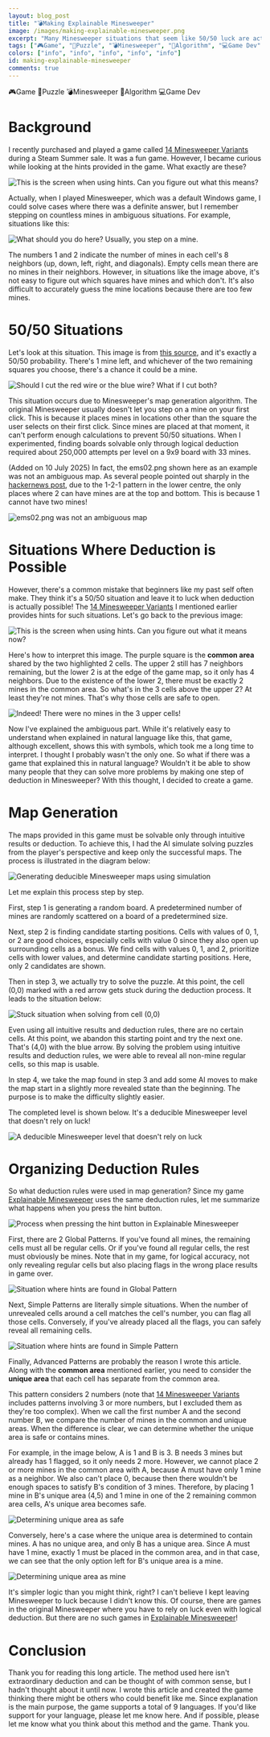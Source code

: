 ```yaml
---
layout: blog_post
title: "💣Making Explainable Minesweeper"
image: /images/making-explainable-minesweeper.png
excerpt: "Many Minesweeper situations that seem like 50/50 luck are actually solvable through logical deduction. Inspired by '14 Minesweeper Variants,' I created 'Explainable Minesweeper' - a game that generates only logically solvable puzzles and explains the reasoning in natural language."
tags: ["🎮Game", "🧩Puzzle", "💣Minesweeper", "🤖Algorithm", "💻Game Dev"]
colors: ["info", "info", "info", "info", "info"]
id: making-explainable-minesweeper
comments: true
---
```


<span class="badge badge-info">🎮Game</span>
<span class="badge badge-info">🧩Puzzle</span>
<span class="badge badge-info">💣Minesweeper</span>
<span class="badge badge-info">🤖Algorithm</span>
<span class="badge badge-info">💻Game Dev</span>

# Background

I recently purchased and played a game called [14 Minesweeper Variants](https://store.steampowered.com/app/1865060/14/) during a Steam Summer sale. It was a fun game. However, I became curious while looking at the hints provided in the game. What exactly are these?

![This is the screen when using hints. Can you figure out what this means?](/images/ems01.png)

Actually, when I played Minesweeper, which was a default Windows game, I could solve cases where there was a definite answer, but I remember stepping on countless mines in ambiguous situations. For example, situations like this:

![What should you do here? Usually, you step on a mine.](/images/ems02.png)

The numbers 1 and 2 indicate the number of mines in each cell's 8 neighbors (up, down, left, right, and diagonals). Empty cells mean there are no mines in their neighbors. However, in situations like the image above, it's not easy to figure out which squares have mines and which don't. It's also difficult to accurately guess the mine locations because there are too few mines.

# 50/50 Situations

Let's look at this situation. This image is from [this source](https://funnyjunk.com/funny_pictures/4582680/5050+chance/), and it's exactly a 50/50 probability. There's 1 mine left, and whichever of the two remaining squares you choose, there's a chance it could be a mine.

![Should I cut the red wire or the blue wire? What if I cut both?](/images/ems03.png)

This situation occurs due to Minesweeper's map generation algorithm. The original Minesweeper usually doesn't let you step on a mine on your first click. This is because it places mines in locations other than the square the user selects on their first click. Since mines are placed at that moment, it can't perform enough calculations to prevent 50/50 situations. When I experimented, finding boards solvable only through logical deduction required about 250,000 attempts per level on a 9x9 board with 33 mines.

(Added on 10 July 2025) In fact, the ems02.png shown here as an example was not an ambiguous map. As several people pointed out sharply in the [hackernews post](https://news.ycombinator.com/item?id=44480852#44516326), due to the 1-2-1 pattern in the lower centre, the only places where 2 can have mines are at the top and bottom. This is because 1 cannot have two mines!

![ems02.png was not an ambiguous map](/images/ems02_1.png)

# Situations Where Deduction is Possible

However, there's a common mistake that beginners like my past self often make. They think it's a 50/50 situation and leave it to luck when deduction is actually possible! The [14 Minesweeper Variants](https://store.steampowered.com/app/1865060/14/) I mentioned earlier provides hints for such situations. Let's go back to the previous image:

![This is the screen when using hints. Can you figure out what it means now?](/images/ems04.png)

Here's how to interpret this image. The purple square is the **common area** shared by the two highlighted 2 cells. The upper 2 still has 7 neighbors remaining, but the lower 2 is at the edge of the game map, so it only has 4 neighbors. Due to the existence of the lower 2, there must be exactly 2 mines in the common area. So what's in the 3 cells above the upper 2? At least they're not mines. That's why those cells are safe to open.

![Indeed! There were no mines in the 3 upper cells!](/images/ems05.png)

Now I've explained the ambiguous part. While it's relatively easy to understand when explained in natural language like this, that game, although excellent, shows this with symbols, which took me a long time to interpret. I thought I probably wasn't the only one. So what if there was a game that explained this in natural language? Wouldn't it be able to show many people that they can solve more problems by making one step of deduction in Minesweeper? With this thought, I decided to create a game.

# Map Generation

The maps provided in this game must be solvable only through intuitive results or deduction. To achieve this, I had the AI simulate solving puzzles from the player's perspective and keep only the successful maps. The process is illustrated in the diagram below:

![Generating deducible Minesweeper maps using simulation](/images/ems06.png)

Let me explain this process step by step.

First, step 1 is generating a random board. A predetermined number of mines are randomly scattered on a board of a predetermined size.

Next, step 2 is finding candidate starting positions. Cells with values of 0, 1, or 2 are good choices, especially cells with value 0 since they also open up surrounding cells as a bonus. We find cells with values 0, 1, and 2, prioritize cells with lower values, and determine candidate starting positions. Here, only 2 candidates are shown.

Then in step 3, we actually try to solve the puzzle. At this point, the cell (0,0) marked with a red arrow gets stuck during the deduction process. It leads to the situation below:

![Stuck situation when solving from cell (0,0)](/images/ems07.png)

Even using all intuitive results and deduction rules, there are no certain cells. At this point, we abandon this starting point and try the next one. That's (4,0) with the blue arrow. By solving the problem using intuitive results and deduction rules, we were able to reveal all non-mine regular cells, so this map is usable.

In step 4, we take the map found in step 3 and add some AI moves to make the map start in a slightly more revealed state than the beginning. The purpose is to make the difficulty slightly easier.

The completed level is shown below. It's a deducible Minesweeper level that doesn't rely on luck!

![A deducible Minesweeper level that doesn't rely on luck](/images/ems08.png)

# Organizing Deduction Rules

So what deduction rules were used in map generation? Since my game [Explainable Minesweeper](https://sublevelgames.github.io/explainable-minesweeper/) uses the same deduction rules, let me summarize what happens when you press the hint button.

![Process when pressing the hint button in Explainable Minesweeper](/images/ems09.png)

First, there are 2 Global Patterns. If you've found all mines, the remaining cells must all be regular cells. Or if you've found all regular cells, the rest must obviously be mines. Note that in my game, for logical accuracy, not only revealing regular cells but also placing flags in the wrong place results in game over.

![Situation where hints are found in Global Pattern](/images/ems10.png)

Next, Simple Patterns are literally simple situations. When the number of unrevealed cells around a cell matches the cell's number, you can flag all those cells. Conversely, if you've already placed all the flags, you can safely reveal all remaining cells.

![Situation where hints are found in Simple Pattern](/images/ems11.png)

Finally, Advanced Patterns are probably the reason I wrote this article. Along with the **common area** mentioned earlier, you need to consider the **unique area** that each cell has separate from the common area.

This pattern considers 2 numbers (note that [14 Minesweeper Variants](https://store.steampowered.com/app/1865060/14/) includes patterns involving 3 or more numbers, but I excluded them as they're too complex). When we call the first number A and the second number B, we compare the number of mines in the common and unique areas. When the difference is clear, we can determine whether the unique area is safe or contains mines.

For example, in the image below, A is 1 and B is 3. B needs 3 mines but already has 1 flagged, so it only needs 2 more. However, we cannot place 2 or more mines in the common area with A, because A must have only 1 mine as a neighbor. We also can't place 0, because then there wouldn't be enough spaces to satisfy B's condition of 3 mines. Therefore, by placing 1 mine in B's unique area (4,5) and 1 mine in one of the 2 remaining common area cells, A's unique area becomes safe.

![Determining unique area as safe](/images/ems12.png)

Conversely, here's a case where the unique area is determined to contain mines. A has no unique area, and only B has a unique area. Since A must have 1 mine, exactly 1 must be placed in the common area, and in that case, we can see that the only option left for B's unique area is a mine.

![Determining unique area as mine](/images/ems13.png)

It's simpler logic than you might think, right? I can't believe I kept leaving Minesweeper to luck because I didn't know this. Of course, there are games in the original Minesweeper where you have to rely on luck even with logical deduction. But there are no such games in [Explainable Minesweeper](https://sublevelgames.github.io/explainable-minesweeper/)!

# Conclusion

Thank you for reading this long article. The method used here isn't extraordinary deduction and can be thought of with common sense, but I hadn't thought about it until now. I wrote this article and created the game thinking there might be others who could benefit like me. Since explanation is the main purpose, the game supports a total of 9 languages. If you'd like support for your language, please let me know here. And if possible, please let me know what you think about this method and the game. Thank you.

